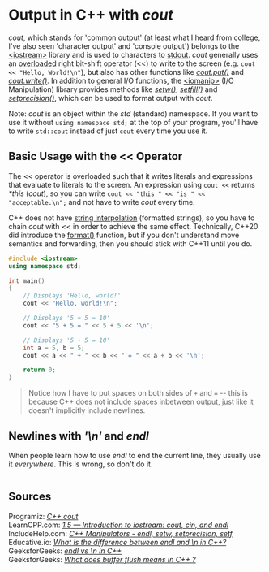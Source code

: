 # Output in C++ with _cout_
_cout_, which stands for 'common output' (at least what I heard from college, I've also seen 'character output' and 'console output') belongs to the [\<iostream\>](https://en.cppreference.com/w/cpp/header/iostream) 
library and is used to characters to [stdout](https://en.cppreference.com/w/cpp/io/c/std_streams). _cout_ generally uses an [overloaded](https://www.tutorialspoint.com/cplusplus/cpp_overloading.htm) right bit-shift
operator (<<) to write to the screen (e.g. `cout << "Hello, World!\n"`), but also has other functions like [_cout.put()_](https://en.cppreference.com/w/cpp/io/basic_ostream/put) and [_cout.write()_](https://en.cppreference.com/w/cpp/io/basic_ostream/write).  In addition to general I/O functions, the [\<iomanip\>](https://en.cppreference.com/w/cpp/header/iomanip) (I/O Manipulation) library provides methods like
[_setw()_](https://www.includehelp.com/cpp-tutorial/cpp-manipulators-endl-setw-setprecision-setf-cpp-programming-tutorial.aspx), [_setfill()_](https://www.includehelp.com/cpp-tutorial/cpp-manipulators-endl-setw-setprecision-setf-cpp-programming-tutorial.aspx) and [_setprecision()_](https://www.includehelp.com/cpp-tutorial/cpp-manipulators-endl-setw-setprecision-setf-cpp-programming-tutorial.aspx),
which can be used to format output with _cout_. 

Note: _cout_ is an object within the _std_ (standard) namespace. If you want to use it without `using namespace std;` at the top of your program, you'll have to write `std::cout`
instead of just `cout` every time you use it.

## Basic Usage with the << Operator
The << operator is overloaded such that it writes literals and expressions that evaluate to literals to the screen. An expression using `cout <<` returns _\*this_ (_cout_), 
so you can write `cout << "this " << "is " << "acceptable.\n";` and not have to write _cout_ every time. 

C++ does not have [string interpolation](https://www.programiz.com/python-programming/string-interpolation) (formatted strings), so you have to chain _cout_ with _<<_
in order to achieve the same effect. Technically, C++20 did introduce the [format()](https://en.cppreference.com/w/cpp/utility/format/format) function, but if you don't 
understand move semantics and forwarding, then you should stick with C++11 until you do.
```C++
#include <iostream>
using namespace std;

int main()
{
    // Displays 'Hello, world!'
    cout << "Hello, world!\n";

    // Displays '5 + 5 = 10'
    cout << "5 + 5 = " << 5 + 5 << '\n';

    // Displays '5 + 5 = 10'
    int a = 5, b = 5;
    cout << a << " + " << b << " = " << a + b << '\n';

    return 0;
}
```
> Notice how I have to put spaces on both sides of `+` and `=` -- this is because C++ does not include spaces inbetween output, just like it doesn't implicitly include newlines.

## Newlines with _'\\n'_ and _endl_
When people learn how to use _endl_ to end the current line, they usually use it _everywhere_. This is wrong, so don't do it. 

```C++

```

## Sources
Programiz: [_C++ cout_](https://www.programiz.com/cpp-programming/library-function/iostream/cout) <br />
LearnCPP.com: [_1.5 — Introduction to iostream: cout, cin, and endl_](https://www.learncpp.com/cpp-tutorial/introduction-to-iostream-cout-cin-and-endl/) <br />
IncludeHelp.com: [_C++ Manipulators - endl, setw, setprecision, setf_](https://www.includehelp.com/cpp-tutorial/cpp-manipulators-endl-setw-setprecision-setf-cpp-programming-tutorial.aspx) <br />
Educative.io: [_What is the difference between endl and \n in C++?_](https://www.educative.io/edpresso/what-is-the-difference-between-endl-and-n-in-cpp) <br />
GeeksforGeeks: [_endl vs \\n in C++_](https://www.geeksforgeeks.org/endl-vs-n-in-cpp/) <br />
GeeksforGeeks: [_What does buffer flush means in C++ ?_](https://www.geeksforgeeks.org/buffer-flush-means-c/) <br />
